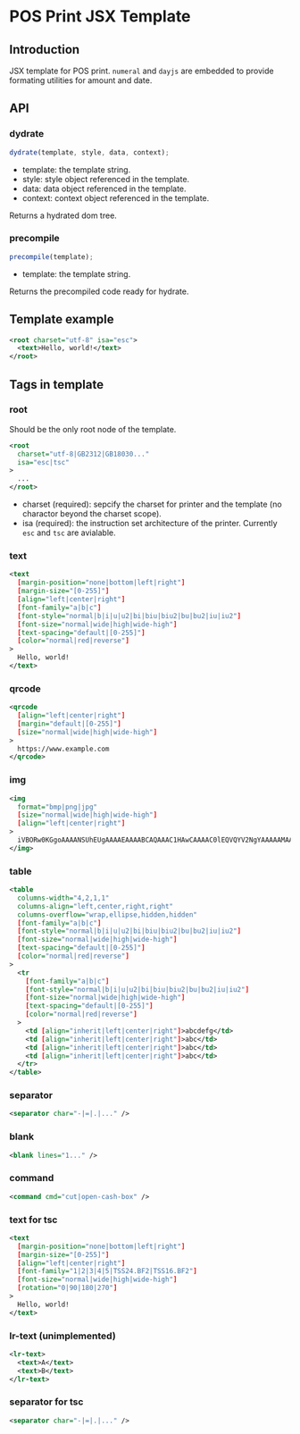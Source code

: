 # POS Print JSX Template

## Introduction

JSX template for POS print. `numeral` and `dayjs` are embedded to provide formating utilities for amount and date.

## API

### dydrate

```javascript
dydrate(template, style, data, context);
```

- template: the template string.
- style: style object referenced in the template.
- data: data object referenced in the template.
- context: context object referenced in the template.

Returns a hydrated dom tree.

### precompile

```javascript
precompile(template);
```

- template: the template string.

Returns the precompiled code ready for hydrate.

## Template example

```xml
<root charset="utf-8" isa="esc">
  <text>Hello, world!</text>
</root>
```

## Tags in template

### root

Should be the only root node of the template.

```xml
<root
  charset="utf-8|GB2312|GB18030..."
  isa="esc|tsc"
>
  ...
</root>
```

- charset (required): sepcify the charset for printer and the template (no charactor beyond the charset scope).
- isa (required): the instruction set architecture of the printer. Currently `esc` and `tsc` are avialable.

### text

```xml
<text
  [margin-position="none|bottom|left|right"]
  [margin-size="[0-255]"]
  [align="left|center|right"]
  [font-family="a|b|c"]
  [font-style="normal|b|i|u|u2|bi|biu|biu2|bu|bu2|iu|iu2"]
  [font-size="normal|wide|high|wide-high"]
  [text-spacing="default|[0-255]"]
  [color="normal|red|reverse"]
>
  Hello, world!
</text>
```

### qrcode

```xml
<qrcode
  [align="left|center|right"]
  [margin="default|[0-255]"]
  [size="normal|wide|high|wide-high"]
>
  https://www.example.com
</qrcode>
```

### img

```xml
<img
  format="bmp|png|jpg"
  [size="normal|wide|high|wide-high"]
  [align="left|center|right"]
>
  iVBORw0KGgoAAAANSUhEUgAAAAEAAAABCAQAAAC1HAwCAAAAC0lEQVQYV2NgYAAAAAMAAWgmWQ0AAAAASUVORK5CYII=
</img>
```

### table

```xml
<table
  columns-width="4,2,1,1"
  columns-align="left,center,right,right"
  columns-overflow="wrap,ellipse,hidden,hidden"
  [font-family="a|b|c"]
  [font-style="normal|b|i|u|u2|bi|biu|biu2|bu|bu2|iu|iu2"]
  [font-size="normal|wide|high|wide-high"]
  [text-spacing="default|[0-255]"]
  [color="normal|red|reverse"]
>
  <tr
    [font-family="a|b|c"]
    [font-style="normal|b|i|u|u2|bi|biu|biu2|bu|bu2|iu|iu2"]
    [font-size="normal|wide|high|wide-high"]
    [text-spacing="default|[0-255]"]
    [color="normal|red|reverse"]
  >
    <td [align="inherit|left|center|right"]>abcdefg</td>
    <td [align="inherit|left|center|right"]>abc</td>
    <td [align="inherit|left|center|right"]>abc</td>
    <td [align="inherit|left|center|right"]>abc</td>
  </tr>
</table>
```

### separator

```xml
<separator char="-|=|.|..." />
```

### blank

```xml
<blank lines="1..." />
```

### command

```xml
<command cmd="cut|open-cash-box" />
```
 
### text for tsc

```xml
<text
  [margin-position="none|bottom|left|right"]
  [margin-size="[0-255]"]
  [align="left|center|right"]
  [font-family="1|2|3|4|5|TSS24.BF2|TSS16.BF2"]
  [font-size="normal|wide|high|wide-high"]
  [rotation="0|90|180|270"]
>
  Hello, world!
</text>
```

### lr-text (unimplemented)

```xml
<lr-text>
  <text>A</text>
  <text>B</text>
</lr-text>
```

### separator for tsc

```xml
<separator char="-|=|.|..." />
```
